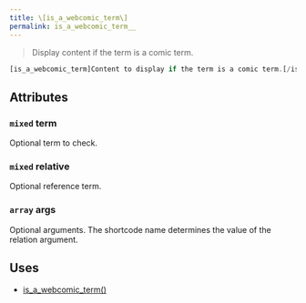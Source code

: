 ```yaml
---
title: \[is_a_webcomic_term\]
permalink: is_a_webcomic_term__
---
```


> Display content if the term is a comic term.

```php
[is_a_webcomic_term]Content to display if the term is a comic term.[/is_a_webcomic_term]
```

## Attributes

### `mixed` term
Optional term to check.

### `mixed` relative
Optional reference term.

### `array` args
Optional arguments. The shortcode name determines the
value of the relation argument.

## Uses
- [is_a_webcomic_term()](is_a_webcomic_term())
